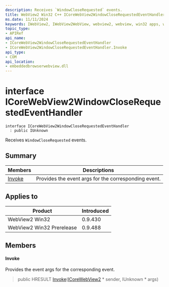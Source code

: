```yaml
---
description: Receives `WindowCloseRequested` events.
title: WebView2 Win32 C++ ICoreWebView2WindowCloseRequestedEventHandler
ms.date: 11/11/2024
keywords: IWebView2, IWebView2WebView, webview2, webview, win32 apps, win32, edge, ICoreWebView2, ICoreWebView2Controller, browser control, edge html, ICoreWebView2WindowCloseRequestedEventHandler
topic_type: 
- APIRef
api_name:
- ICoreWebView2WindowCloseRequestedEventHandler
- ICoreWebView2WindowCloseRequestedEventHandler.Invoke
api_type:
- COM
api_location:
- embeddedbrowserwebview.dll
---
```


# interface ICoreWebView2WindowCloseRequestedEventHandler

```
interface ICoreWebView2WindowCloseRequestedEventHandler
  : public IUnknown
```

Receives `WindowCloseRequested` events.

## Summary

 Members                        | Descriptions
--------------------------------|---------------------------------------------
[Invoke](#invoke) | Provides the event args for the corresponding event.

## Applies to

Product                         | Introduced
--------------------------------|---------------------------------------------
WebView2 Win32            |    0.9.430
WebView2 Win32 Prerelease |    0.9.488

## Members

#### Invoke

Provides the event args for the corresponding event.

> public HRESULT [Invoke](#invoke)([ICoreWebView2](icorewebview2.md#icorewebview2) * sender, IUnknown * args)

